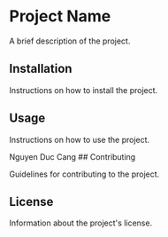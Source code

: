 # Project Name

A brief description of the project.

## Installation

Instructions on how to install the project.

## Usage

Instructions on how to use the project.

<markdown>
Nguyen Duc Cang
</markdown>
## Contributing

Guidelines for contributing to the project.

## License

Information about the project's license.
